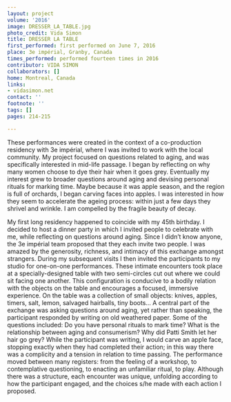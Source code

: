 ```yaml
---
layout: project
volume: '2016'
image: DRESSER_LA_TABLE.jpg
photo_credit: Vida Simon
title: DRESSER LA TABLE
first_performed: first performed on June 7, 2016
place: 3e impérial, Granby, Canada
times_performed: performed fourteen times in 2016
contributor: VIDA SIMON
collaborators: []
home: Montreal, Canada
links:
- vidasimon.net
contact: ''
footnote: ''
tags: []
pages: 214-215

---
```


These performances were created in the context of a co-production residency with 3e impérial, where I was invited to work with the local community. My project focused on questions related to aging, and was specifically interested in mid-life passage. I began by reflecting on why many women choose to dye their hair when it goes grey. Eventually my interest grew to broader questions around aging and devising personal rituals for marking time. Maybe because it was apple season, and the region is full of orchards, I began carving faces into apples. I was interested in how they seem to accelerate the ageing process: within just a few days they shrivel and wrinkle. I am compelled by the fragile beauty of decay.

My first long residency happened to coincide with my 45th birthday. I decided to host a dinner party in which I invited people to celebrate with me, while reflecting on questions around aging. Since I didn’t know anyone, the 3e impérial team proposed that they each invite two people. I was amazed by the generosity, richness, and intimacy of this exchange amongst strangers. During my subsequent visits I then invited the participants to my studio for one-on-one performances. These intimate encounters took place at a specially-designed table with two semi-circles cut out where we could sit facing one another. This configuration is conducive to a bodily relation with the objects on the table and encourages a focused, immersive experience. On the table was a collection of small objects: knives, apples, timers, salt, lemon, salvaged hairballs, tiny boots… A central part of the exchange was asking questions around aging, yet rather than speaking, the participant responded by writing on old weathered paper. Some of the questions included: Do you have personal rituals to mark time? What is the relationship between aging and consumerism? Why did Patti Smith let her hair go grey? While the participant was writing, I would carve an apple face, stopping exactly when they had completed their action; in this way there was a complicity and a tension in relation to time passing. The performance moved between many registers: from the feeling of a workshop, to contemplative questioning, to enacting an unfamiliar ritual, to play. Although there was a structure, each encounter was unique, unfolding according to how the participant engaged, and the choices s/he made with each action I proposed.
